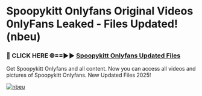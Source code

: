 # Spoopykitt Onlyfans Original Videos 0nlyFans Leaked - Files Updated! (nbeu)

<h3>🔴 CLICK HERE 🌐==►► <a href="https://tinyurl.com/2m67pmp6" rel="nofollow">Spoopykitt Onlyfans Updated Files</a></h3>

Get Spoopykitt Onlyfans and all content. Now you can access all videos and pictures of Spoopykitt Onlyfans. New Updated Files 2025!

[![nbeu](https://i.imgur.com/H4QAA4z.gif)](https://tinyurl.com/2m67pmp6)